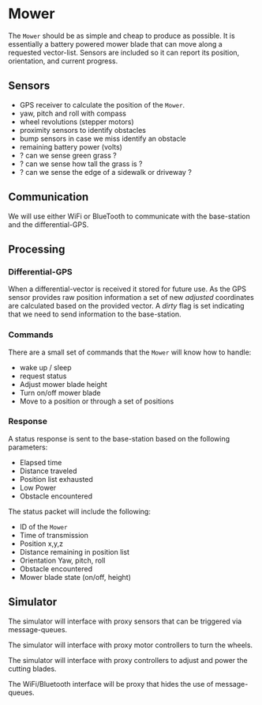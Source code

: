 # Mower #

The `Mower` should be as simple and cheap to produce as possible.  It is essentially a battery powered mower blade that can move along a requested vector-list.  Sensors are included so it can report its position, orientation, and current progress.

## Sensors ##

* GPS receiver to calculate the position of the `Mower`.
* yaw, pitch and roll with compass
* wheel revolutions (stepper motors)
* proximity sensors to identify obstacles
* bump sensors in case we miss identify an obstacle
* remaining battery power (volts)
* ? can we sense green grass ?
* ? can we sense how tall the grass is ?
* ? can we sense the edge of a sidewalk or driveway ?

## Communication ##

We will use either WiFi or BlueTooth to communicate with the base-station and the differential-GPS.



## Processing ##

### Differential-GPS ###

When a differential-vector is received it stored for future use. As the GPS sensor provides raw position information a set of new *adjusted* coordinates are calculated based on the provided vector. A *dirty* flag is set indicating that we need to send information to the base-station.

### Commands ###

There are a small set of commands that the `Mower` will know how to handle:

* wake up / sleep
* request status
* Adjust mower blade height
* Turn on/off mower blade
* Move to a position or through a set of positions

### Response ###

A status response is sent to the base-station based on the following parameters:

* Elapsed time
* Distance traveled
* Position list exhausted
* Low Power
* Obstacle encountered

The status packet will include the following:

* ID of the `Mower`
* Time of transmission
* Position x,y,z
* Distance remaining in position list
* Orientation Yaw, pitch, roll
* Obstacle encountered
* Mower blade state (on/off, height)



## Simulator ##

The simulator will interface with proxy sensors that can be triggered via message-queues.

The simulator will interface with proxy motor controllers to turn the wheels.

The simulator will interface with proxy controllers to adjust and power the cutting blades.

The WiFi/Bluetooth interface will be proxy that hides the use of message-queues.
